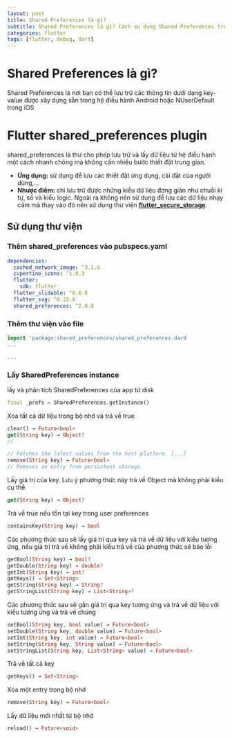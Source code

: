 ```yaml
---
layout: post
title: Shared Preferences là gì?
subtitle: Shared Preferences là gì? Cách sử dụng Shared Preferences trong Flutter
categories: flutter
tags: [flutter, debug, dart]
---
```


# Shared Preferences là gì?

Shared Preferences là nơi bạn có thể lưu trữ các thông tin dưới dạng key-value được xây dựng sẵn trong hệ điều hành Android hoặc NUserDefault trong iOS

# Flutter shared_preferences plugin

shared_preferences là thư cho phép lưu trữ và lấy dữ liệu từ hệ điều hành một cách nhanh chóng mà không cần nhiều bước thiết đặt trung gian.

- **Ứng dụng:** sử dụng để lưu các thiết đặt ứng dụng, cài đặt của người dùng,...
- **Nhược điểm:** chỉ lưu trữ được những kiểu dữ liệu đơng giản như chuỗi kí tự, số và kiểu logic. Ngoài ra không nên sử dụng để lưu các dữ liệu nhạy cảm mà thay vào đó nên sử dụng thư viện **[flutter_secure_storage](https://pub.dev/packages/flutter_secure_storage)**.

## Sử dụng thư viện

### Thêm shared_preferences vào pubspecs.yaml

```yaml
dependencies:
  cached_network_image: ^3.1.0
  cupertino_icons: ^1.0.3
  flutter:
    sdk: flutter
  flutter_slidable: ^0.6.0
  flutter_svg: ^0.22.0
  shared_preferences: ^2.0.8
```

### Thêm thư viện vào file

```dart
import 'package:shared_preferences/shared_preferences.dard
...

...
```

### Lấy SharedPreferences instance

lấy và phân tích SharedPreferences của app từ disk

```dart
final _prefs = SharedPreferences.getInstance()
```

Xóa tất cả dữ liệu trong bộ nhớ và trả về true

```dart
clear() → Future<bool>
get(String key) → Object?
// 

// Fetches the latest values from the host platform. [...]
remove(String key) → Future<bool>
// Removes an entry from persistent storage.
```

Lấy giá trị của key. Lưu ý phương thức này trả về Object mà không phải kiểu cụ thể

```dart
get(String key) → Object?
```

Trả về true nếu tồn tại key trong user preferences

```dart
containsKey(String key) → bool
```

Các phương thức sau sẽ lấy giá trị qua key và trả về dữ liệu với kiểu tương ứng, nếu giá trị trả về không phải kiểu trả về của phương thức sẽ báo lỗi

```dart
getBool(String key) → bool?
getDouble(String key) → double?
getInt(String key) → int?
getKeys() → Set<String>
getString(String key) → String?
getStringList(String key) → List<String>?
```

Các phương thức sau sẽ gắn giá trị qua key tương ứng và trả về dữ liệu với kiểu tương ứng và trả về chúng

```dart
setBool(String key, bool value) → Future<bool>
setDouble(String key, double value) → Future<bool>
setInt(String key, int value) → Future<bool>
setString(String key, String value) → Future<bool>
setStringList(String key, List<String> value) → Future<bool>
```

Trả về tất cả key

```dart
getKeys() → Set<String>
```

Xóa một entry trong bộ nhớ

```dart
remove(String key) → Future<bool>
```

Lấy dữ liệu mới nhất từ bộ nhớ

```dart
reload() → Future<void>
```
